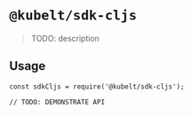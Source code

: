 # `@kubelt/sdk-cljs`

> TODO: description

## Usage

```
const sdkCljs = require('@kubelt/sdk-cljs');

// TODO: DEMONSTRATE API
```
